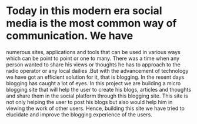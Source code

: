# Today in this modern era social media is the most common way of communication. We have
numerous sites, applications and tools that can be used in various ways which can be point to
point or one to many. There was a time when any person wanted to share his views or thoughts
he has to approach to the radio operator or any local dailies .But with the advancement of
technology we have got an efficient solution for it, that is blogging. In the resent days blogging
has caught a lot of eyes. In this project we are building a micro blogging site that will help the
user to create his blogs, articles and thoughts and share them in the social platform through this
blogging site. This site is not only helping the user to post his blogs but also would help him in
viewing the work of other users. Hence, building this site we have tried to elucidate and improve
the blogging experience of the users.

